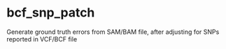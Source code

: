 bcf_snp_patch
=============

Generate ground truth errors from SAM/BAM file, after adjusting for SNPs reported in VCF/BCF file

